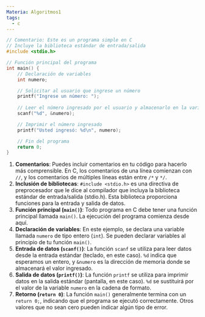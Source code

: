 ```yaml
---
Materia: Algoritmos1
tags:
  - c
---
```

```c
// Comentario: Este es un programa simple en C
// Incluye la biblioteca estándar de entrada/salida
#include <stdio.h>

// Función principal del programa
int main() {
    // Declaración de variables
    int numero;

    // Solicitar al usuario que ingrese un número
    printf("Ingrese un número: ");
    
    // Leer el número ingresado por el usuario y almacenarlo en la variable 'numero'
    scanf("%d", &numero);

    // Imprimir el número ingresado
    printf("Usted ingresó: %d\n", numero);

    // Fin del programa
    return 0;
}
```
1. **Comentarios**: Puedes incluir comentarios en tu código para hacerlo más comprensible. En C, los comentarios de una línea comienzan con `//`, y los comentarios de múltiples líneas están entre `/*` y `*/`.
2. **Inclusión de bibliotecas**: `#include <stdio.h>` es una directiva de preprocesador que le dice al compilador que incluya la biblioteca estándar de entrada/salida (stdio.h). Esta biblioteca proporciona funciones para la entrada y salida de datos.
3. **Función principal (`main()`)**: Todo programa en C debe tener una función principal llamada `main()`. La ejecución del programa comienza desde aquí.
4. **Declaración de variables**: En este ejemplo, se declara una variable llamada `numero` de tipo entero (`int`). Se pueden declarar variables al principio de tu función `main()`.
5. **Entrada de datos (`scanf()`)**: La función `scanf` se utiliza para leer datos desde la entrada estándar (teclado, en este caso). `%d` indica que esperamos un entero, y `&numero` es la dirección de memoria donde se almacenará el valor ingresado.
6. **Salida de datos (`printf()`)**: La función `printf` se utiliza para imprimir datos en la salida estándar (pantalla, en este caso). `%d` se sustituirá por el valor de la variable `numero` en la cadena de formato.
7. **Retorno (`return 0`)**: La función `main()` generalmente termina con un `return 0;`, indicando que el programa se ejecutó correctamente. Otros valores que no sean cero pueden indicar algún tipo de error.